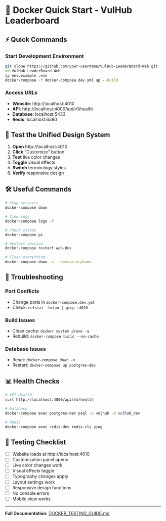 # 🐳 Docker Quick Start - VulHub Leaderboard

## ⚡ Quick Commands

### Start Development Environment
```bash
git clone https://github.com/your-username/VulHub-LeaderBoard-Web.git
cd VulHub-LeaderBoard-Web
cp env.example .env
docker-compose -f docker-compose.dev.yml up --build
```

### Access URLs
- **Website**: http://localhost:4010
- **API**: http://localhost:4000/api/v1/health
- **Database**: localhost:5433
- **Redis**: localhost:6380

## 🎯 Test the Unified Design System

1. **Open** http://localhost:4010
2. **Click** "Customize" button
3. **Test** live color changes
4. **Toggle** visual effects
5. **Switch** terminology styles
6. **Verify** responsive design

## 🛠 Useful Commands

```bash
# Stop services
docker-compose down

# View logs
docker-compose logs -f

# Check status
docker-compose ps

# Restart service
docker-compose restart web-dev

# Clean everything
docker-compose down -v --remove-orphans
```

## 🔧 Troubleshooting

### Port Conflicts
- Change ports in `docker-compose.dev.yml`
- Check: `netstat -tulpn | grep :4010`

### Build Issues
- Clean cache: `docker system prune -a`
- Rebuild: `docker-compose build --no-cache`

### Database Issues
- Reset: `docker-compose down -v`
- Restart: `docker-compose up postgres-dev`

## 📊 Health Checks

```bash
# API Health
curl http://localhost:4000/api/v1/health

# Database
docker-compose exec postgres-dev psql -U vulhub -d vulhub_dev

# Redis
docker-compose exec redis-dev redis-cli ping
```

## 🎨 Testing Checklist

- [ ] Website loads at http://localhost:4010
- [ ] Customization panel opens
- [ ] Live color changes work
- [ ] Visual effects toggle
- [ ] Typography changes apply
- [ ] Layout settings work
- [ ] Responsive design functions
- [ ] No console errors
- [ ] Mobile view works

---

**Full Documentation**: [DOCKER_TESTING_GUIDE.md](docs/DOCKER_TESTING_GUIDE.md)
